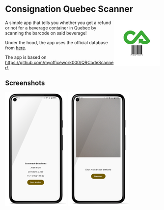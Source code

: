 # Consignation Quebec Scanner

<img src="assets/icon.svg" align="right" style="height: 150px;">

A simple app that tells you whether you get a refund or not for a
beverage container in Quebec by scanning the barcode on said beverage!

Under the hood, the app uses the official database from
[here](https://consignaction.ca/partenaires/detaillants/boite-a-outils-des-detaillants-partenaires/).

The app is based on https://github.com/myofficework000/QRCodeScanner/.

## Screenshots
<img src="assets/success.png" alt="Success" width="200"/>
<img src="assets/nothing.png" alt="Failure" width="200"/>
